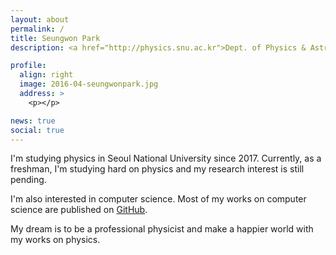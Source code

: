 ```yaml
---
layout: about
permalink: /
title: Seungwon Park
description: <a href="http://physics.snu.ac.kr">Dept. of Physics & Astronomy</a>, <a href="http://en.snu.ac.kr">Seoul National University</a>.

profile:
  align: right
  image: 2016-04-seungwonpark.jpg
  address: >
    <p></p>

news: true
social: true
---
```


I'm studying physics in Seoul National University since 2017.
Currently, as a freshman, I'm studying hard on physics and my research interest is still pending.

I'm also interested in computer science.
Most of my works on computer science are published on [GitHub](https://github.com/seungwonpark).

My dream is to be a professional physicist and make a happier world with my works on physics.
